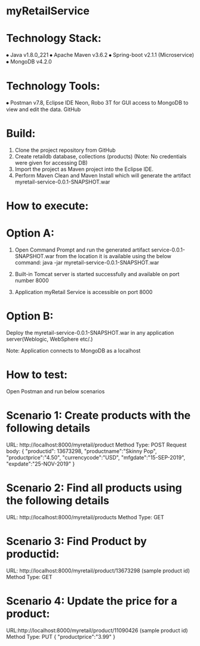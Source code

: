 # myRetailService

# Technology Stack:
⦁	Java v1.8.0_221
⦁	Apache Maven v3.6.2
⦁	Spring-boot v2.1.1 (Microservice)
⦁	MongoDB v4.2.0
# Technology Tools:
⦁	Postman v7.8, Eclipse IDE Neon, Robo 3T for GUI access to MongoDB to view and edit the data. GitHub

# Build:

1.	Clone the project repository from GitHub 
2.	Create retaildb database, collections (products) (Note: No credentials were given for accessing DB)
3.	Import the project as Maven project into the Eclipse IDE.
4.	Perform Maven Clean and Maven Install which will generate the artifact myretail-service-0.0.1-SNAPSHOT.war

# How to execute:
# Option A:
1.	Open Command Prompt and run the generated artifact service-0.0.1-SNAPSHOT.war from the location it is available using the below command:
java -jar myretail-service-0.0.1-SNAPSHOT.war

2.	Built-in Tomcat server is started successfully and available on port number 8000
3.	Application myRetail Service is accessible on port 8000

# Option B:
Deploy the myretail-service-0.0.1-SNAPSHOT.war in any application server(Weblogic, WebSphere etc/.)

Note: Application connects to MongoDB as a localhost

# How to test:

Open Postman and run below scenarios

# Scenario 1: Create products with the following details
URL:  http://localhost:8000/myretail/product
Method Type: POST
Request body: {
"productid": 13673298,
"productname":"Skinny Pop",
"productprice":"4.50",
"currencycode":"USD",
"mfgdate":"15-SEP-2019",
"expdate":"25-NOV-2019"
}

# Scenario 2: Find all products using the following details
URL: http://localhost:8000/myretail/products
Method Type: GET

# Scenario 3: Find Product by productid:
URL: http://localhost:8000/myretail/product/13673298 (sample product id)
Method Type: GET

# Scenario 4: Update the price for a product:
URL:http://localhost:8000/myretail/product/11090426 (sample product id)
Method Type: PUT
{
"productprice":"3.99"
}
